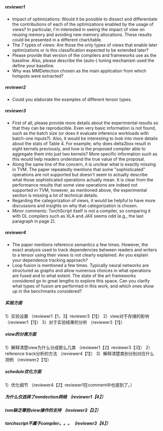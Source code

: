 ##### reviewer1
- Impact of optimizations: Would it be possible to dissect and differentiate the contributions of each 
of the optimizations enabled by the usage of views? In particular, I'm interested in seeing the impact 
of view on reusing memory and avoiding new memory allocations. 
These results could be presented in a different chart/table.
- The 7 types of views: Are those the only types of views that enable later 
optimizations or is this classification expected to be extended later?
- Please provide that version of the compilers and frameworks use as the baseline. 
Also, please describe the (auto-) tuning mechanism used the define your baseline.
- Why was MMDetection chosen as the main application from which hotspots were extracted?

##### reviewer2
- Could you elaborate the examples of different tensor types.

##### reviewer3
- First of all, please provide more details about the experimental results 
so that they can be reproducible. Even very basic information is not found, 
such as the batch size (or does it evaluate inference workloads with batch-one inputs?). 
Also, it would be interesting to look into more details about the stats of Table 4. 
For example, why does delta2box result in eight kernels previously, and 
how is the proposed compiler able to aggregate them into just two kernels? 
More specific information such as this would help readers understand the true value of the proposal.
- Along the same line of the concern, it is unclear what is exactly missing in TVM. 
The paper repeatedly mentions that some "sophisticated" operations are not supported 
but doesn't seem to actually describe what those sophisticated operations actually mean. 
It is clear from the performance results that some view operations are indeed not supported in TVM, 
however, as mentioned above, the experimental section is missing a lot of technical details.
- Regarding the categorization of views, it would be helpful to have more discussions and insights on why that categorization is chosen.
- Minor comments: TorchScript itself is not a compiler, 
so comparing it with DL compilers such as XLA and JAX seems odd (e.g., the last paragraph in page 2).

##### reviewer4
- The paper mentions reference semantics a few times. However, the exact analysis used to track dependencies 
between readers and writers to a tensor using their views is not clearly explained. An you explain your dependence tracking approach?
- Loop fusion is mentioned a few times. Typically neural networks are structured as graphs and allow numerous choices in what operations 
are fused and to what extent. The state of the art frameworks considered go to great lengths to explore this space. Can you clarify what 
types of fusion are performed in this work, and which ones show up in the benchmarks considered?



##### 实验方面
1）实验设置 （reviewer1【1，3】reviewer3【1】）
2）view对于存储的影响 （reviewer1【1】）
3）对于实验结果的分析 （reviewer3【1】）

##### view的分类方面
1）解释清楚view为什么分成那么几类 （reviewer1【2】reviewer3【3】）
2）reference track分析的方法 （reviewer4【1】）
3）解释清楚类别分别对应什么测例 （reviewer2【1】）

##### schedule优化方面
1）优化细节 （reviewer4【2】reviewer1在comment中也提到了。）

##### 为什么仅选择了mmdection网络 （reviewer1【4】）

##### tvm缺乏哪些view操作的支持 （reviewer3【2】）

##### torchscript不属于compiler。。。（reviewer3【4】）














